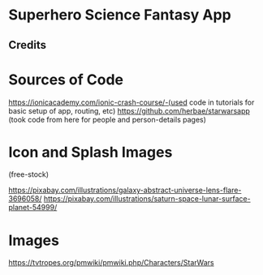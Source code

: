 # Superhero Science Fantasy App

## Credits

# Sources of Code

https://ionicacademy.com/ionic-crash-course/-(used code in tutorials for basic setup of app, routing, etc)
https://github.com/herbae/starwarsapp (took code from here for people and person-details pages)


# Icon and Splash Images

(free-stock)

https://pixabay.com/illustrations/galaxy-abstract-universe-lens-flare-3696058/
https://pixabay.com/illustrations/saturn-space-lunar-surface-planet-54999/

# Images

https://tvtropes.org/pmwiki/pmwiki.php/Characters/StarWars